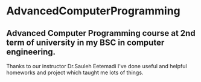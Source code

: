 # AdvancedComputerProgramming
## Advanced Computer Programming course at 2nd term of university in my BSC in computer engineering.
Thanks to our instructor Dr.Sauleh Eetemadi I've done useful and helpful homeworks and project which taught me lots of things.
